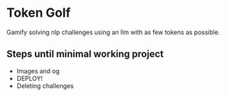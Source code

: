 # Token Golf

Gamify solving nlp challenges using an llm with as few tokens as possible.

## Steps until minimal working project

- Images and og
- DEPLOY!
- Deleting challenges